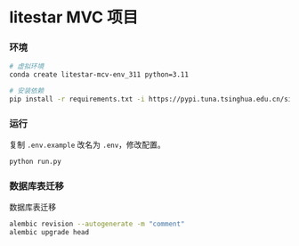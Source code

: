 # litestar MVC 项目

### 环境

```sh
# 虚拟环境
conda create litestar-mcv-env_311 python=3.11

# 安装依赖
pip install -r requirements.txt -i https://pypi.tuna.tsinghua.edu.cn/simple
```

### 运行

复制 `.env.example` 改名为 `.env`，修改配置。

```bash
python run.py
```

### 数据库表迁移

数据库表迁移

```sh
alembic revision --autogenerate -m "comment"
alembic upgrade head
```
